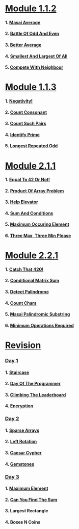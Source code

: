 # [Module 1.1.2](https://github.com/dipanshusabharwal/Hacker-Rank-Problems/tree/master/1.1.2)

#### 1. [Masai Average](https://github.com/dipanshusabharwal/Hacker-Rank-Problems/blob/master/1.1.2/masai_average.md)

#### 2. [Battle Of Odd And Even](https://github.com/dipanshusabharwal/Hacker-Rank-Problems/blob/master/1.1.2/battle_of_odd_and_even.md)

#### 3. [Better Average](https://github.com/dipanshusabharwal/Hacker-Rank-Problems/blob/master/1.1.2/better_average.md)

#### 4. [Smallest And Largest Of All](https://github.com/dipanshusabharwal/Hacker-Rank-Problems/blob/master/1.1.2/smallest_and_largest_of_all.md)

#### 5. [Compete With Neighbour](https://github.com/dipanshusabharwal/Hacker-Rank-Problems/blob/master/1.1.2/compete_with_neighbour.md)

# [Module 1.1.3](https://github.com/dipanshusabharwal/Hacker-Rank-Problems/tree/master/1.1.3)

#### 1. [Negativity!](https://github.com/dipanshusabharwal/Hacker-Rank-Problems/blob/master/1.1.3/negativity.md)

#### 2. [Count Consonant](https://github.com/dipanshusabharwal/Hacker-Rank-Problems/blob/master/1.1.3/count_consonant.md)

#### 3. [Count Such Pairs](https://github.com/dipanshusabharwal/Hacker-Rank-Problems/blob/master/1.1.3/count_such_pairs.md)

#### 4. [Identify Prime](https://github.com/dipanshusabharwal/Hacker-Rank-Problems/blob/master/1.1.3/identify_prime.md)

#### 5. [Longest Repeated Odd](https://github.com/dipanshusabharwal/Hacker-Rank-Problems/blob/master/1.1.3/count_consonant.md)

# [Module 2.1.1](https://github.com/dipanshusabharwal/Hacker-Rank-Problems/tree/master/2.1.1)

#### 1. [Equal To 42 Or Not!](https://github.com/dipanshusabharwal/Hacker-Rank-Problems/blob/master/2.1.1/equal_to_42_or_not.md)

#### 2. [Product Of Array Problem](https://github.com/dipanshusabharwal/Hacker-Rank-Problems/blob/master/2.1.1/product_of_arrays_problem.md)

#### 3. [Help Elevator](https://github.com/dipanshusabharwal/Hacker-Rank-Problems/blob/master/2.1.1/help_elevator.md)

#### 4. [Sum And Conditions](https://github.com/dipanshusabharwal/Hacker-Rank-Problems/blob/master/2.1.1/sum_and_conditions.md)

#### 5. [Maximum Occuring Element](https://github.com/dipanshusabharwal/Hacker-Rank-Problems/blob/master/2.1.1/maximum_occuring_element.md)

#### 6. [Three Max, Three Min Please](https://github.com/dipanshusabharwal/Hacker-Rank-Problems/blob/master/2.1.1/three_max_three_min.md)

# [Module 2.2.1](https://github.com/dipanshusabharwal/Hacker-Rank-Problems/tree/master/2.2.1)

#### 1. [Catch That 420!](https://github.com/dipanshusabharwal/Hacker-Rank-Problems/blob/master/2.2.1/catch_that_420.md)

#### 2. [Conditional Matrix Sum](https://github.com/dipanshusabharwal/Hacker-Rank-Problems/blob/master/2.2.1/conditional_matrix_sum.md)

#### 3. [Detect Palindrome](https://github.com/dipanshusabharwal/Hacker-Rank-Problems/blob/master/2.2.1/detect_palindrome.md)

#### 4. [Count Chars]()

#### 5. [Masai Palindromic Substring]()

#### 6. [Minimum Operations Required]()

# [Revision](https://github.com/dipanshusabharwal/Hacker-Rank-Problems/tree/master/revision)

### [Day 1](https://github.com/dipanshusabharwal/Hacker-Rank-Problems/tree/master/revision/day_1)

#### 1. [Staircase](https://github.com/dipanshusabharwal/Hacker-Rank-Problems/blob/master/revision/day_1/staircase.md)

#### 2. [Day Of The Programmer](https://github.com/dipanshusabharwal/Hacker-Rank-Problems/blob/master/revision/day_1/day_of_the_programmer.md)

#### 3. [Climbing The Leaderboard](https://github.com/dipanshusabharwal/Hacker-Rank-Problems/blob/master/revision/day_1/climbing_the_leaderboard.md)

#### 4. [Encryption](https://github.com/dipanshusabharwal/Hacker-Rank-Problems/blob/master/revision/day_1/encryption.md)

### [Day 2](https://github.com/dipanshusabharwal/Hacker-Rank-Problems/tree/master/revision/day_2)

#### 1. [Sparse Arrays](https://github.com/dipanshusabharwal/Hacker-Rank-Problems/blob/master/revision/day_2/sparse_arrays.md)

#### 2. [Left Rotation](https://github.com/dipanshusabharwal/Hacker-Rank-Problems/blob/master/revision/day_2/left_rotation.md)

#### 3. [Caesar Cypher](https://github.com/dipanshusabharwal/Hacker-Rank-Problems/blob/master/revision/day_2/caesar_cypher.md)

#### 4. [Gemstones](https://github.com/dipanshusabharwal/Hacker-Rank-Problems/blob/master/revision/day_2/gemstones.md)

### [Day 3](https://github.com/dipanshusabharwal/Hacker-Rank-Problems/tree/master/revision/day_3)

#### 1. [Maximum Element](https://github.com/dipanshusabharwal/Hacker-Rank-Problems/blob/master/revision/day_3/maximum_element.md)

#### 2. [Can You Find The Sum](https://github.com/dipanshusabharwal/Hacker-Rank-Problems/blob/master/revision/day_3/can_you_find_the_sum.md)

#### 3. Largest Rectangle

#### 4. Boxes N Coins
